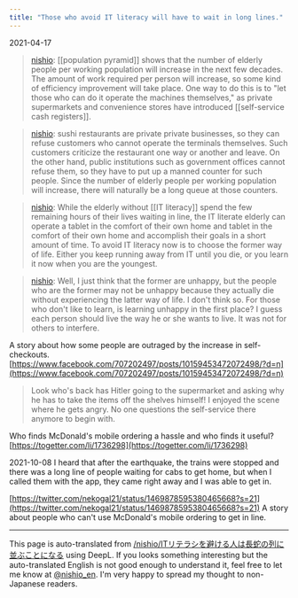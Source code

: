 ```yaml
---
title: "Those who avoid IT literacy will have to wait in long lines."
---
```


2021-04-17
> [nishio](https://twitter.com/nishio/status/1381282245462220806): [[population pyramid]] shows that the number of elderly people per working population will increase in the next few decades. The amount of work required per person will increase, so some kind of efficiency improvement will take place. One way to do this is to "let those who can do it operate the machines themselves," as private supermarkets and convenience stores have introduced [[self-service cash registers]].

> [nishio](https://twitter.com/nishio/status/1381285801447714823): sushi restaurants are private private businesses, so they can refuse customers who cannot operate the terminals themselves. Such customers criticize the restaurant one way or another and leave. On the other hand, public institutions such as government offices cannot refuse them, so they have to put up a manned counter for such people. Since the number of elderly people per working population will increase, there will naturally be a long queue at those counters.

> [nishio](https://twitter.com/nishio/status/1381288134713864194): While the elderly without [[IT literacy]] spend the few remaining hours of their lives waiting in line, the IT literate elderly can operate a tablet in the comfort of their own home and tablet in the comfort of their own home and accomplish their goals in a short amount of time. To avoid IT literacy now is to choose the former way of life. Either you keep running away from IT until you die, or you learn it now when you are the youngest.

> [nishio](https://twitter.com/nishio/status/1381289870341984257): Well, I just think that the former are unhappy, but the people who are the former may not be unhappy because they actually die without experiencing the latter way of life. I don't think so. For those who don't like to learn, is learning unhappy in the first place? I guess each person should live the way he or she wants to live. It was not for others to interfere.



A story about how some people are outraged by the increase in self-checkouts.
[https://www.facebook.com/707202497/posts/10159453472072498/?d=n](https://www.facebook.com/707202497/posts/10159453472072498/?d=n)
> Look who's back has Hitler going to the supermarket and asking why he has to take the items off the shelves himself! I enjoyed the scene where he gets angry. No one questions the self-service there anymore to begin with.

Who finds McDonald's mobile ordering a hassle and who finds it useful?
[https://togetter.com/li/1736298](https://togetter.com/li/1736298)

2021-10-08
I heard that after the earthquake, the trains were stopped and there was a long line of people waiting for cabs to get home, but when I called them with the app, they came right away and I was able to get in.

[https://twitter.com/nekogal21/status/1469878595380465668?s=21](https://twitter.com/nekogal21/status/1469878595380465668?s=21)
A story about people who can't use McDonald's mobile ordering to get in line.

---
This page is auto-translated from [/nishio/ITリテラシを避ける人は長蛇の列に並ぶことになる](https://scrapbox.io/nishio/ITリテラシを避ける人は長蛇の列に並ぶことになる) using DeepL. If you looks something interesting but the auto-translated English is not good enough to understand it, feel free to let me know at [@nishio_en](https://twitter.com/nishio_en). I'm very happy to spread my thought to non-Japanese readers.